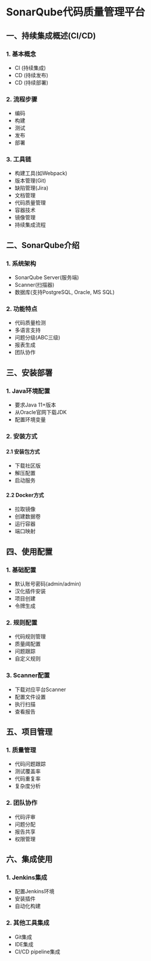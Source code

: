 
# SonarQube代码质量管理平台

## 一、持续集成概述(CI/CD)
### 1. 基本概念
- CI (持续集成)
- CD (持续发布)
- CD (持续部署)

### 2. 流程步骤
- 编码 
- 构建
- 测试
- 发布
- 部署

### 3. 工具链
- 构建工具(如Webpack)
- 版本管理(Git)
- 缺陷管理(Jira)
- 文档管理
- 代码质量管理
- 容器技术
- 镜像管理
- 持续集成流程

## 二、SonarQube介绍
### 1. 系统架构
- SonarQube Server(服务端)
- Scanner(扫描器)
- 数据库(支持PostgreSQL, Oracle, MS SQL)

### 2. 功能特点
- 代码质量检测
- 多语言支持
- 问题分级(ABC三级)
- 报表生成
- 团队协作

## 三、安装部署
### 1. Java环境配置
- 要求Java 11+版本
- 从Oracle官网下载JDK
- 配置环境变量

### 2. 安装方式
#### 2.1 安装包方式
- 下载社区版
- 解压配置
- 启动服务

#### 2.2 Docker方式
- 拉取镜像
- 创建数据卷
- 运行容器
- 端口映射

## 四、使用配置
### 1. 基础配置
- 默认账号密码(admin/admin)
- 汉化插件安装
- 项目创建
- 令牌生成

### 2. 规则配置
- 代码规则管理
- 质量阈配置
- 问题跟踪
- 自定义规则

### 3. Scanner配置
- 下载对应平台Scanner
- 配置文件设置
- 执行扫描
- 查看报告

## 五、项目管理
### 1. 质量管理
- 代码问题跟踪
- 测试覆盖率
- 代码重复率
- 复杂度分析

### 2. 团队协作
- 代码评审
- 问题分配
- 报告共享
- 权限管理

## 六、集成使用
### 1. Jenkins集成
- 配置Jenkins环境
- 安装插件
- 自动化构建

### 2. 其他工具集成
- Git集成
- IDE集成
- CI/CD pipeline集成